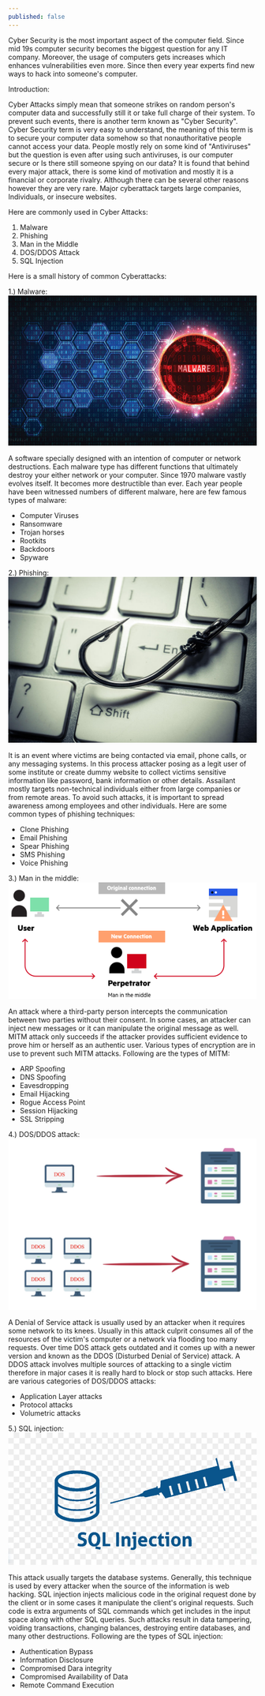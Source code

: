 ```yaml
---
published: false
---
```

Cyber Security is the most important aspect of the computer field. Since mid 19s computer security becomes the biggest question for any IT company. Moreover, the usage of computers gets increases which enhances vulnerabilities even more. Since then every year experts find new ways to hack into someone's computer. 

Introduction: 

Cyber Attacks simply mean that someone strikes on random person's computer data and successfully still it or take full charge of their system. To prevent such events, there is another term known as "Cyber Security". Cyber Security term is very easy to understand, the meaning of this term is to secure your computer data somehow so that nonauthoritative people cannot access your data. People mostly rely on some kind of "Antiviruses" but the question is even after using such antiviruses, is our computer secure or Is there still someone spying on our data? It is found that behind every major attack, there is some kind of motivation and mostly it is a financial or corporate rivalry. Although there can be several other reasons however they are very rare. Major cyberattack targets large companies, Individuals, or insecure websites.

Here are commonly used in Cyber Attacks:

1. Malware
2. Phishing
3. Man in the Middle
4. DOS/DDOS Attack
5. SQL Injection

Here is a small history of common Cyberattacks:

1.) Malware: ![](/images/Malware.jpg)

A software specially designed with an intention of computer or network destructions. Each malware type has different functions that ultimately destroy your either network or your computer. Since 1970 malware vastly evolves itself. It becomes more destructible than ever. Each year people have been witnessed numbers of different malware, here are few famous types of malware:
- Computer Viruses                             
- Ransomware
- Trojan horses
- Rootkits
- Backdoors
- Spyware

2.) Phishing: 
![](/_posts/phishing-header.jpg)

It is an event where victims are being contacted via email, phone calls, or any messaging systems. In this process attacker posing as a legit user of some institute or create dummy website to collect victims sensitive information like password, bank information or other details. Assailant mostly targets non-technical individuals either from large companies or from remote areas. To avoid such attacks, it is important to spread awareness among employees and other individuals. Here are some common types of phishing techniques:
- Clone Phishing
- Email Phishing
- Spear Phishing
- SMS Phishing
- Voice Phishing

3.) Man in the middle: 
![](/images/man-in-the-middle-mitm-attack.png)

An attack where a third-party person intercepts the communication between two parties without their consent. In some cases, an attacker can inject new messages or it can manipulate the original message as well. MITM attack only succeeds if the attacker provides sufficient evidence to prove him or herself as an authentic user. Various types of encryption are in use to prevent such MITM attacks. Following are the types of MITM:
- ARP Spoofing
- DNS Spoofing
- Eavesdropping
- Email Hijacking
- Rogue Access Point
- Session Hijacking
- SSL Stripping

4.) DOS/DDOS attack: 
![](/images/dos-vs-ddos.png)

A Denial of Service attack is usually used by an attacker when it requires some network to its knees. Usually in this attack culprit consumes all of the resources of the victim's computer or a network via flooding too many requests. Over time DOS attack gets outdated and it comes up with a newer version and known as the DDOS (Disturbed Denial of Service) attack. A DDOS attack involves multiple sources of attacking to a single victim therefore in major cases it is really hard to block or stop such attacks. Here are various categories of DOS/DDOS attacks:
- Application Layer attacks
- Protocol attacks
- Volumetric attacks

5.) SQL injection: 
![](/images/sql-injection.jpg)

This attack usually targets the database systems. Generally, this technique is used by every attacker when the source of the information is web hacking. SQL injection injects malicious code in the original request done by the client or in some cases it manipulate the client's original requests. Such code is extra arguments of SQL commands which get includes in the input space along with other SQL queries. Such attacks result in data tampering, voiding transactions, changing balances, destroying entire databases, and many other destructions. Following are the types of  SQL injection:
- Authentication Bypass
- Information Disclosure
- Compromised Dara integrity
- Compromised Availability of Data
- Remote Command Execution

